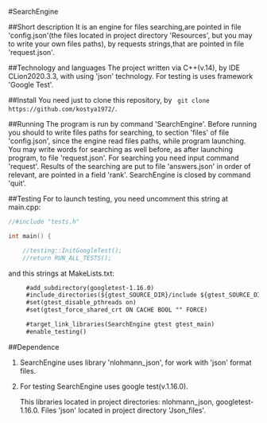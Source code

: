 #SearchEngine

##Short description
It is an engine for files searching,are pointed in file 'config.json'(the files located in project directory 'Resources', 
but you may to write your own files paths), by requests strings,that are pointed in file 'request.json'.

##Technology and languages
The project written via C++(v.14), by IDE CLion2020.3.3, with using 'json' technology.
For testing is uses framework 'Google Test'.

##Install
You need just to clone this repository, by 
``` git clone https://github.com/kostya1972/```.
 
##Running
The program is run by command 'SearchEngine'.
Before running you should to write files paths for searching, to section 'files' of file 'config.json',
since the engine read files paths, while program launching.
You may write words for searching as well before, as after launching program, to file 'request.json'.
For searching you need input command 'request'.
Results of the searching are put to file 'answers.json' in order of relevant, are pointed in a field 'rank'.
SearchEngine is closed by command 'quit'.

##Testing
For to launch testing, you need uncomment this string at main.cpp:
```C++
//#include "tests.h"

int main() {

    //testing::InitGoogleTest();
    //return RUN_ALL_TESTS();
```
and this strings at MakeLists.txt:
```CMakeLists.txt
     #add_subdirectory(googletest-1.16.0)
     #include_directories(${gtest_SOURCE_DIR}/include ${gtest_SOURCE_DIR})
     #set(gtest_disable_pthreads on)
     #set(gtest_force_shared_crt ON CACHE BOOL "" FORCE)

     #target_link_libraries(SearchEngine gtest gtest_main)
     #enable_testing()
```

##Dependence
1. SearchEngine uses library 'nlohmann_json', for work with 'json' format files.
2. For testing SearchEngine uses google test(v.1.16.0).

   This libraries located in project directories: nlohmann_json, googletest-1.16.0.
   Files 'json' located in project directory 'Json_files'.
   
